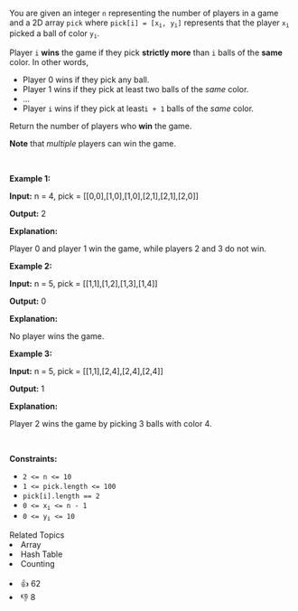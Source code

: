 <p>You are given an integer <code>n</code> representing the number of players in a game and a 2D array <code>pick</code> where <code>pick[i] = [x<sub>i</sub>, y<sub>i</sub>]</code> represents that the player <code>x<sub>i</sub></code> picked a ball of color <code>y<sub>i</sub></code>.</p>

<p>Player <code>i</code> <strong>wins</strong> the game if they pick <strong>strictly more</strong> than <code>i</code> balls of the <strong>same</strong> color. In other words,</p>

<ul> 
 <li>Player 0 wins if they pick any ball.</li> 
 <li>Player 1 wins if they pick at least two balls of the <em>same</em> color.</li> 
 <li>...</li> 
 <li>Player <code>i</code> wins if they pick at least<code>i + 1</code> balls of the <em>same</em> color.</li> 
</ul>

<p>Return the number of players who <strong>win</strong> the game.</p>

<p><strong>Note</strong> that <em>multiple</em> players can win the game.</p>

<p>&nbsp;</p> 
<p><strong class="example">Example 1:</strong></p>

<div class="example-block"> 
 <p><strong>Input:</strong> <span class="example-io">n = 4, pick = [[0,0],[1,0],[1,0],[2,1],[2,1],[2,0]]</span></p> 
</div>

<p><strong>Output:</strong> <span class="example-io">2</span></p>

<p><strong>Explanation:</strong></p>

<p>Player 0 and player 1 win the game, while players 2 and 3 do not win.</p>

<p><strong class="example">Example 2:</strong></p>

<div class="example-block"> 
 <p><strong>Input:</strong> <span class="example-io">n = 5, pick = [[1,1],[1,2],[1,3],[1,4]]</span></p> 
</div>

<p><strong>Output:</strong> <span class="example-io">0</span></p>

<p><strong>Explanation:</strong></p>

<p>No player wins the game.</p>

<p><strong class="example">Example 3:</strong></p>

<div class="example-block"> 
 <p><strong>Input:</strong> <span class="example-io">n = 5, pick = [[1,1],[2,4],[2,4],[2,4]]</span></p> 
</div>

<p><strong>Output:</strong> <span class="example-io">1</span></p>

<p><strong>Explanation:</strong></p>

<p>Player 2 wins the game by picking 3 balls with color 4.</p>

<p>&nbsp;</p> 
<p><strong>Constraints:</strong></p>

<ul> 
 <li><code>2 &lt;= n &lt;= 10</code></li> 
 <li><code>1 &lt;= pick.length &lt;= 100</code></li> 
 <li><code>pick[i].length == 2</code></li> 
 <li><code>0 &lt;= x<sub>i</sub> &lt;= n - 1 </code></li> 
 <li><code>0 &lt;= y<sub>i</sub> &lt;= 10</code></li> 
</ul>

<div><div>Related Topics</div><div><li>Array</li><li>Hash Table</li><li>Counting</li></div></div><br><div><li>👍 62</li><li>👎 8</li></div>